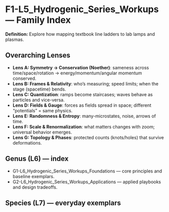 # F1-L5_Hydrogenic_Series_Workups — Family Index
**Definition:** Explore how mapping textbook line ladders to lab lamps and plasmas.

## Overarching Lenses

- **Lens A: Symmetry -> Conservation (Noether)**: sameness across time/space/rotation → energy/momentum/angular momentum conserved.
- **Lens B: Frames & Relativity**: who’s measuring; speed limits; when the stage (spacetime) bends.
- **Lens C: Quantization**: ramps become staircases; waves behave as particles and vice-versa.
- **Lens D: Fields & Gauge**: forces as fields spread in space; different “potentials” = same physics.
- **Lens E: Randomness & Entropy**: many-microstates, noise, arrows of time.
- **Lens F: Scale & Renormalization**: what matters changes with zoom; universal behavior emerges.
- **Lens G: Topology & Phases**: protected counts (knots/holes) that survive deformations.

## Genus (L6) — index
- G1-L6_Hydrogenic_Series_Workups_Foundations — core principles and baseline exemplars.
- G2-L6_Hydrogenic_Series_Workups_Applications — applied playbooks and design tradeoffs.

## Species (L7) — everyday exemplars

